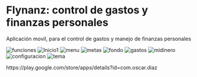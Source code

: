 # Flynanz: control de gastos y finanzas personales

Aplicación movil, para el control de gastos y manejo de finanzas personales

![funciones](https://user-images.githubusercontent.com/9502714/107262185-d5d7c300-6a05-11eb-87ca-796c0b02946a.jpg)
![Inicio1](https://user-images.githubusercontent.com/9502714/107262277-f6078200-6a05-11eb-8456-8e91dff71b00.jpg)
![menu](https://user-images.githubusercontent.com/9502714/107262285-f869dc00-6a05-11eb-96a6-f249478ce42a.jpg)
![metas](https://user-images.githubusercontent.com/9502714/107262292-f99b0900-6a05-11eb-8f0a-fa751a50ad52.jpg)
![fondo](https://user-images.githubusercontent.com/9502714/107262307-00298080-6a06-11eb-9645-7818ba31a7cf.jpg)
![gastos](https://user-images.githubusercontent.com/9502714/107262262-f0aa3780-6a05-11eb-82d6-2ffb44efe4ed.jpg)
![midinero](https://user-images.githubusercontent.com/9502714/107262299-fb64cc80-6a05-11eb-83c7-ad7622c89803.jpg)
![configuracion](https://user-images.githubusercontent.com/9502714/107262306-fe5fbd00-6a05-11eb-93f7-090520961bb3.jpg)
![tema](https://user-images.githubusercontent.com/9502714/107262301-fc95f980-6a05-11eb-8e48-c0be6d643e4c.jpg)

<p>https://play.google.com/store/apps/details?id=com.oscar.diaz</p>
